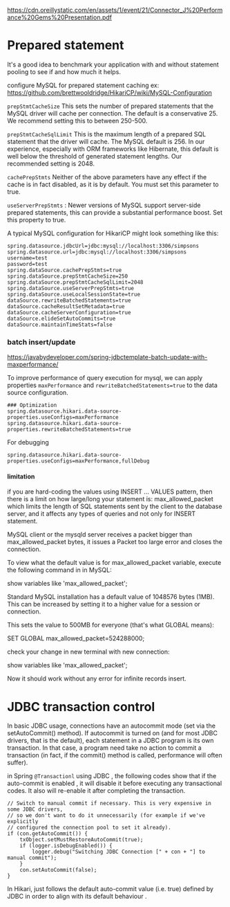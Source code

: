 
https://cdn.oreillystatic.com/en/assets/1/event/21/Connector_J%20Performance%20Gems%20Presentation.pdf



# Prepared statement

It's a good idea to benchmark your application with and without statement pooling to see if and how much it helps.

configure MySQL for prepared statement caching
ex: https://github.com/brettwooldridge/HikariCP/wiki/MySQL-Configuration

`prepStmtCacheSize`
This sets the number of prepared statements that the MySQL driver will cache per connection. The default is a conservative 25. We recommend setting this to between 250-500.

`prepStmtCacheSqlLimit`
This is the maximum length of a prepared SQL statement that the driver will cache. The MySQL default is 256. In our experience, especially with ORM frameworks like Hibernate, this default is well below the threshold of generated statement lengths. Our recommended setting is 2048.

`cachePrepStmts`
Neither of the above parameters have any effect if the cache is in fact disabled, as it is by default. You must set this parameter to true.

`useServerPrepStmts` : Newer versions of MySQL support server-side prepared statements, this can provide a substantial performance boost. Set this property to true.

A typical MySQL configuration for HikariCP might look something like this:

```
spring.datasource.jdbcUrl=jdbc:mysql://localhost:3306/simpsons
spring.datasource.url=jdbc:mysql://localhost:3306/simpsons
username=test
password=test
spring.dataSource.cachePrepStmts=true
spring.dataSource.prepStmtCacheSize=250
spring.dataSource.prepStmtCacheSqlLimit=2048
spring.dataSource.useServerPrepStmts=true
spring.dataSource.useLocalSessionState=true
dataSource.rewriteBatchedStatements=true
dataSource.cacheResultSetMetadata=true
dataSource.cacheServerConfiguration=true
dataSource.elideSetAutoCommits=true
dataSource.maintainTimeStats=false
```
### batch insert/update
https://javabydeveloper.com/spring-jdbctemplate-batch-update-with-maxperformance/

To improve performance of query execution for mysql, 
we can apply properties `maxPerformance` and `rewriteBatchedStatements=true` to the data source configuration.

```
### Optimization
spring.datasource.hikari.data-source-properties.useConfigs=maxPerformance
spring.datasource.hikari.data-source-properties.rewriteBatchedStatements=true
```

For debugging
```
spring.datasource.hikari.data-source-properties.useConfigs=maxPerformance,fullDebug
```
#### limitation
if you are hard-coding the values using INSERT ... VALUES pattern, then there is a limit on how large/long your statement is: max_allowed_packet which limits the length of SQL statements sent by the client to the database server, and it affects any types of queries and not only for INSERT statement.

MySQL client or the mysqld server receives a packet bigger than max_allowed_packet bytes, it issues a Packet too large error and closes the connection.

To view what the default value is for max_allowed_packet variable, execute the following command in in MySQL:

show variables like 'max_allowed_packet';

Standard MySQL installation has a default value of 1048576 bytes (1MB). This can be increased by setting it to a higher value for a session or connection.

This sets the value to 500MB for everyone (that's what GLOBAL means):

SET GLOBAL max_allowed_packet=524288000;

check your change in new terminal with new connection:

show variables like 'max_allowed_packet';

Now it should work without any error for infinite records insert.

# JDBC transaction control

In basic JDBC usage, connections have an autocommit mode (set via the
setAutoCommit() method). If autocommit is turned on (and for most JDBC drivers,
that is the default), each statement in a JDBC program is its own transaction. In that
case, a program need take no action to commit a transaction (in fact, if the commit()
method is called, performance will often suffer).


in Spring `@Transactionl` using JDBC , the following codes show that if the auto-commit is enabled , it will disable it before executing any transactional codes. It also will re-enable it after completing the transaction.
```
// Switch to manual commit if necessary. This is very expensive in some JDBC drivers,
// so we don't want to do it unnecessarily (for example if we've explicitly
// configured the connection pool to set it already).
if (con.getAutoCommit()) {
    txObject.setMustRestoreAutoCommit(true);
    if (logger.isDebugEnabled()) {
        logger.debug("Switching JDBC Connection [" + con + "] to manual commit");
    }
    con.setAutoCommit(false);
}
```

In Hikari, just follows the default auto-commit value (i.e. true) 
defined by JDBC in order to align with its default behaviour .





















